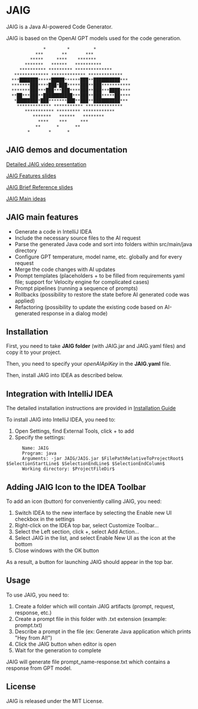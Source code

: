 # JAIG

JAIG is a Java AI-powered Code Generator.

JAIG is based on the OpenAI GPT models used for the code generation.

```
              *        *         *
           ***       **       ***
         *****     ****    *******
       *******   ******   **********
     ********** ********* **************
   ************* ************* *************
  ***███████*****█████******███**██████████***
  *******███****███*███*****███**███***********
  *******███***███***███****███**███***████****
  **██***███**███████████***███**███*****██****
   *████████*███*******███**███**██████████***
    ************* *********** **************
       *********** ********* ************
          *******   ******   ********
            ****    ***     ***
           **      *      **
        *       *      *
```

## JAIG demos and documentation

[Detailed JAIG video presentation](https://youtu.be/fohX8WbdWp8)

[JAIG Features slides](docs/JAIGFeatures.pdf)

[JAIG Brief Reference slides](docs/JAIGBriefReference.pdf)

[JAIG Main ideas](docs/JAIGideas.pdf)

## JAIG main features

- Generate a code in IntelliJ IDEA
- Include the necessary source files to the AI request
- Parse the generated Java code and sort into folders within src/main/java directory
- Configure GPT temperature, model name, etc. globally and for every request
- Merge the code changes with AI updates
- Prompt templates (placeholders + to be filled from requirements yaml file; support for Velocity engine for complicated cases)
- Prompt pipelines (running a sequence of prompts)
- Rollbacks (possibility to restore the state before AI generated code was applied)
- Refactoring (possibility to update the existing code based on AI-generated response in a dialog mode)

## Installation

First, you need to take **JAIG folder** (with JAIG.jar and JAIG.yaml files) and copy it to your project.

Then, you need to specify your *openAIApiKey* in the **JAIG.yaml** file.

Then, install JAIG into IDEA as described below.

## Integration with IntelliJ IDEA

The detailed installation instructions are provided in [Installation Guide](docs/Installation.pdf)

To install JAIG into IntelliJ IDEA, you need to:
1.	Open Settings, find External Tools, click + to add
2.	Specify the settings:
```
      Name: JAIG
      Program: java
      Arguments: -jar JAIG/JAIG.jar $FilePathRelativeToProjectRoot$ $SelectionStartLine$ $SelectionEndLine$ $SelectionEndColumn$
      Working directory: $ProjectFileDir$
```

## Adding JAIG Icon to the IDEA Toolbar

To add an icon (button) for conveniently calling JAIG, you need:
1.	Switch IDEA to the new interface by selecting the Enable new UI checkbox in the settings
2.	Right-click on the IDEA top bar, select Customize Toolbar...
3.	Select the Left section, click +, select Add Action...
4.	Select JAIG in the list, and select Enable New UI as the icon at the bottom
5.  Close windows with the OK button

As a result, a button for launching JAIG should appear in the top bar.

## Usage

To use JAIG, you need to:
1. Create a folder which will contain JAIG artifacts (prompt, request, response, etc.)
2. Create a prompt file in this folder with .txt extension (example: prompt.txt)
3. Describe a prompt in the file (ex: Generate Java application which prints "Hey from AI!")
4. Click the JAIG button when editor is open
5. Wait for the generation to complete

JAIG will generate file prompt_name-response.txt which contains a response from GPT model.

## License

JAIG is released under the MIT License.

